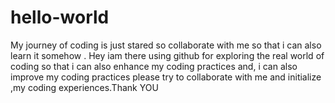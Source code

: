 # hello-world
My journey of coding is just stared so collaborate with me so that i can also learn it somehow .
Hey iam there using github for exploring the real world of coding so that i can also enhance my coding practices and, i can also improve my coding practices please try to collaborate with me and initialize ,my coding experiences.Thank YOU 
